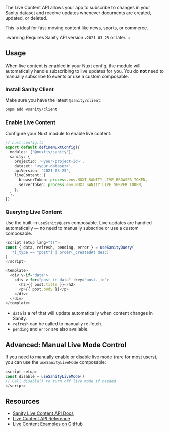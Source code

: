 The Live Content API allows your app to subscribe to changes in your Sanity dataset and receive updates whenever documents are created, updated, or deleted.

This is ideal for fast-moving content like news, sports, or commerce.

::warning
Requires Sanity API version `v2021-03-25` or later.
::

## Usage

When live content is enabled in your Nuxt config, the module will automatically handle subscribing to live updates for you. You do **not** need to manually subscribe to events or use a custom composable.

### Install Sanity Client

Make sure you have the latest `@sanity/client`:

```bash
pnpm add @sanity/client
```

### Enable Live Content

Configure your Nuxt module to enable live content:

```ts
// nuxt.config.ts
export default defineNuxtConfig({
  modules: ['@nuxtjs/sanity'],
  sanity: {
    projectId: '<your-project-id>',
    dataset: '<your-dataset>',
    apiVersion: '2021-03-25',
    liveContent: {
      browserToken: process.env.NUXT_SANITY_LIVE_BROWSER_TOKEN,
      serverToken: process.env.NUXT_SANITY_LIVE_SERVER_TOKEN,
    },
  },
})
```

### Querying Live Content

Use the built-in `useSanityQuery` composable. Live updates are handled automatically &mdash; no need to manually subscribe or use a custom composable.

```ts
<script setup lang="ts">
const { data, refresh, pending, error } = useSanityQuery(
  '*[_type == "post"] | order(_createdAt desc)'
)
</script>

<template>
  <div v-if="data">
    <div v-for="post in data" :key="post._id">
      <h2>{{ post.title }}</h2>
      <p>{{ post.body }}</p>
    </div>
  </div>
</template>
```

- `data` is a ref that will update automatically when content changes in Sanity.
- `refresh` can be called to manually re-fetch.
- `pending` and `error` are also available.

## Advanced: Manual Live Mode Control

If you need to manually enable or disable live mode (rare for most users), you can use the `useSanityLiveMode` composable:

```ts
<script setup>
const disable = useSanityLiveMode()
// Call disable() to turn off live mode if needed
</script>
```

## Resources

- [Sanity Live Content API Docs](https://www.sanity.io/docs/content-lake/live-content-api)
- [Live Content API Reference](https://www.sanity.io/docs/http-reference/live)
- [Live Content Examples on GitHub](https://github.com/sanity-io/lcapi-examples)

